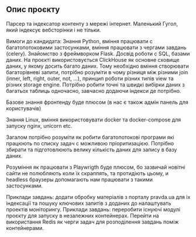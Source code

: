 ## Опис проєкту
Парсер та індексатор контенту з мережі інтернет. Маленький Гугол, який індексує вебсторінки і не тільки.

Вимоги до кандидата:
Знання Python, вміння працювати с багатопотоковими застосунками, вміння працювати з чергами завдань (celery). Знайомство з фреймворком Flask. Досвід роботи с SQL, базами даних. На проєкті використовується ClickHouse як основне сховище даних, у якому досить багато даних.  Тому необхідно вміння створювати багаторівневі запити, потрібно розуміти в чому різниця між різними join (inner, left, right, outer, not, …), принцип роботи різних типів view та різних storage engine. Потрібно робити точні та швидкі вибірки даних з багатьох таблиць одночасно, завчасно додаючи індекси де потрібно.

Базове знання фронтенду буде плюсом (в нас є також адмін панель для користувачів)

Знання Linux, вміння використовувати docker та docker-compose для запуску nginx, unicorn etc.

Загалом потрібно розуміти як робити багатопотокові програми які працюють по списку задач с можливою пріоритизацією. Потрібно збирати та підготовлюють велику кількість даних для запису в базу даних.

Розуміння як працювати з Playwrigth буде плюсом, бо зазвичай новітні сайти не полюбляють коли їх скраппять, та протидіють цьому, и headless браузеры допомагають нам працювати з такими застосунками.

Приклади завдань: додати обробку матеріалів з порталу pravda.ua для іх індексації та пошуку ключових запитів з доданих до налаштувать проектів моніторингу.
Приклади завдань: переробити існуючі модулі проєкту для запуску в незалежних контейнерах. Перейти на використання Redis як черги задач для розподілення завдань поміж контейнерами.